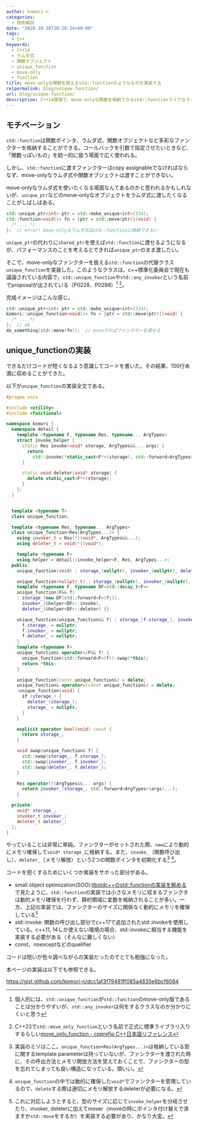 ```yaml
---
author: komori-n
categories:
  - 技術解説
date: "2020-10-28T20:28:24+09:00"
tags:
  - C++
keywords:
  - C++14
  - ラムダ式
  - 関数オブジェクト
  - unique_function
  - move-only
  - function
title: move-onlyな関数を扱えるstd::functionのようなものを実装する
relpermalink: blog/unique-function/
url: blog/unique-function/
description: C++14環境で、move-onlyな関数を格納できるstd::functionライクなライブラリを実装した
---
```


## モチベーション

`std::function`は関数ポインタ、ラムダ式、関数オブジェクトなど多彩なファンクターを格納することができる。コールバックを引数で指定させたいときなど、「関数っぽいもの」を統一的に扱う場面で広く使われる。

しかし、`std::function`に渡すファンクターはcopy assignableでなければならなず、move-onlyなラムダ式や関数オブジェクトは渡すことができない。

move-onlyなラムダ式を使いたくなる場面なんてあるのかと思われるかもしれないが、`unique_ptr`などのmove-onlyなオブジェクトをラムダ式に渡したくなることがしばしばある。

```cpp
std::unique_ptr<int> ptr = std::make_unique<int>(334);
std::function<void()> fn = [ptr = std::move(ptr)](void) {
  /* ... */
};  // error! move-onlyなラムダ式はstd::functionに格納できない
```

`unique_ptr`の代わりに`shared_ptr`を使えば`std::function`に渡せるようになるが、パフォーマンスのことを考えるとできれば`unique_ptr`のまま渡したい。

そこで、move-onlyなファンクターを扱える`std::function`の代替クラス`unique_function`を実装した。このようなクラスは、c++標準化委員会で現在も議論されている内容で、`std::unique_function`や`std::any_invoker`という名前でproposalが出されている（P0228、P0288）[^1] [^2]。

[^1]: 個人的には、`std::unique_function`が`std::function`のmove-only版であることは分かりやすいが、`std::any_invoker`は何をするクラスなのか分かりにくいと思う
[^2]: C++23で`std::move_only_function`という名前で正式に標準ライブラリ入りするらしい[move_only_function - cpprefjp C++日本語リファレンス](https://cpprefjp.github.io/reference/functional/move_only_function.html)

完成イメージはこんな感じ。

```cpp
std::unique_ptr<int> ptr = std::make_unique<int>(334);
komori::unique_function<void()> fn = [ptr = std::move(ptr)](void) {
  /* ... */
};  // ok
do_something(std::move(fn));  // moveすればファンクターを渡せる
```

## unique_functionの実装

できるだけコードが短くなるよう意識してコードを書いた。その結果、100行未満に収めることができた。

以下が`unique_function`の実装全文である。

```cpp
#pragma once

#include <utility>
#include <functional>

namespace komori {
  namespace detail {
    template <typename F, typename Res, typename... ArgTypes>
    struct invoke_helper {
      static Res invoke(void* storage, ArgTypes&&... args) {
        return
          std::invoke(*static_cast<F*>(storage), std::forward<ArgTypes>(args)...);
      }

      static void deleter(void* storage) {
        delete static_cast<F*>(storage);
      }
    };
  }


  template <typename T>
  class unique_function;

  template <typename Res, typename... ArgTypes>
  class unique_function<Res(ArgTypes...)> {
    using invoker_t = Res(*)(void*, ArgTypes&&...);
    using deleter_t = void(*)(void*);

    template <typename F>
    using helper = detail::invoke_helper<F, Res, ArgTypes...>;
  public:
    unique_function(void) : storage_(nullptr), invoker_(nullptr), deleter_(nullptr) {}

    unique_function(nullptr_t) : storage_(nullptr), invoker_(nullptr), deleter_(nullptr) {}
    template <typename F, typename DF=std::decay_t<F>>
    unique_function(F&& f)
    : storage_(new DF(std::forward<F>(f))),
      invoker_(&helper<DF>::invoke),
      deleter_(&helper<DF>::deleter) {}

    unique_function(unique_function&& f) : storage_(f.storage_), invoker_(f.invoker_), deleter_(f.deleter_) {
      f.storage_ = nullptr;
      f.invoker_ = nullptr;
      f.deleter_ = nullptr;
    }
    template <typename F>
    unique_function& operator=(F&& f) {
      unique_function(std::forward<F>(f)).swap(*this);
      return *this;
    }

    unique_function(const unique_function&) = delete;
    unique_function& operator=(const unique_function&) = delete;
    ~unique_function(void) {
      if (storage_) {
        deleter_(storage_);
        storage_ = nullptr;
      }
    }

    explicit operator bool(void) const {
      return storage_;
    }

    void swap(unique_function& f) {
      std::swap(storage_, f.storage_);
      std::swap(invoker_, f.invoker_);
      std::swap(deleter_, f.deleter_);
    }

    Res operator()(ArgTypes&&... args) {
      return invoker_(storage_, std::forward<ArgTypes>(args)...);
    }

  private:
    void* storage_;
    invoker_t invoker_;
    deleter_t deleter_;
  };
}
```

やっていることは非常に単純。ファンクターがセットされた際、`new`により動的にメモリ確保して`void* storage_`に格納する。また、`invoke_`（関数呼び出し）、`deleter_`（メモリ解放）という2つの関数ポインタを初期化する[^3] [^4]。

[^3]: 実装のミソはここ。`unique_function<Res(ArgTypes...)>`は格納している型に関するtemplate parameterは持っていないが、ファンクターを渡された時に、その呼出方法とメモリ開放方法を覚えておくことで、ファンクターの型を忘れてしまっても良い構造になっている。頭いい。
[^4]: `unique_function`の中では動的に確保した`void*`でファンクターを管理しているので、`delete`する際は適切にメモリ解放するdeleterが必要になる。

コードを短くするためにいくつか実装をサボった部分がある。

- small object optimization(SOO):[libstdc++のstd::functionの実装を眺める](/blog/libstd-function-impl/) で見たように、`std::function`の実装では小さなメモリに収まるファンクタは動的メモリ確保を行わず、静的領域に変数を格納されることが多い。一方、上記の実装では、ファンクターのサイズに関係なく動的にメモリを確保している[^5]
- std::invoke: 関数の呼び出し部分でc++17で追加されたstd::invokeを使用している。c++11, 14しか使えない環境の場合、std::invokeに相当する機能を実装する必要がある（そんなに難しくない）
- const、noexceptなどのquelifier

[^5]: これに対応しようとすると、型のサイズに応じて`invoke_helper`を分岐させたり、invoker, deleterに加えてmover（moveの時にポインタ付け替えで済ますか`std::move`をするか）を実装する必要があり、かなり大変。

コードは短いが色々調べながらの実装だったのでとても勉強になった。

本ページの実装は以下でも参照できる。

<https://gist.github.com/komori-n/dcc1af3f79481ff085a4835e6bcf8084>

